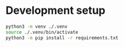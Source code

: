 # Development setup

```sh
python3 -m venv ./.venv
source ./.venv/bin/activate
python3 -m pip install -r requirements.txt
```